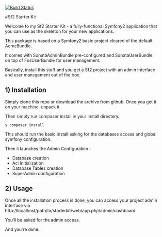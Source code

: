 [![Build Status](https://travis-ci.org/moustikAir/Sf2Starter.svg?branch=develop)](https://travis-ci.org/moustikAir/Sf2Starter)

#Sf2 Starter Kit

Welcome to my Sf2 Starter Kit - a fully-functional Symfony2
application that you can use as the skeleton for your new applications.

This package is based on a Symfony2 basic project cleared of the default AcmeBundle.

It comes with SonataAdminBundle pre-configured and SonataUserBundle on top of FosUserBundle for user management.

Basically, install this stuff and you get a Sf2 project with an admin interface and user management out of the box.

## 1) Installation

Simply clone this repo or download the archive from github.
Once you get it on your machine, unpack it.

Then simply run composer install in your install directory.

```shell
$ composer install
```

This should run the basic install asking for the databases access and global symfony configuration.

Then it launches the Admin Configuration :

* Database creation
* Acl Initialization
* Database Tables creation
* SuperAdmin configuration

## 2) Usage

Once all the installation process is done, you can access your project admin interface via http://localhost/path/to/starterkit/web/app.php/admin/dashboard

You'll be asked for the admin access. 

And you're done.
